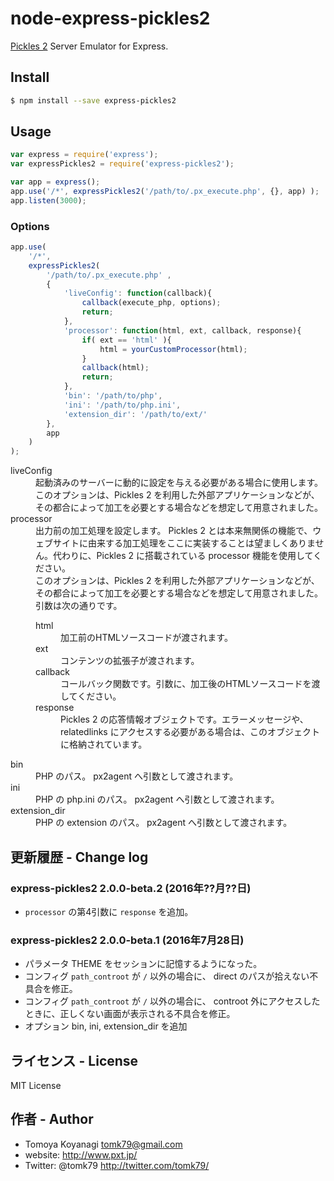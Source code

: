 # node-express-pickles2

[Pickles 2](http://pickles2.pxt.jp/) Server Emulator for Express.

## Install

```bash
$ npm install --save express-pickles2
```


## Usage

```js
var express = require('express');
var expressPickles2 = require('express-pickles2');

var app = express();
app.use('/*', expressPickles2('/path/to/.px_execute.php', {}, app) );
app.listen(3000);
```


### Options

```js
app.use(
    '/*',
    expressPickles2(
        '/path/to/.px_execute.php' ,
        {
            'liveConfig': function(callback){
                callback(execute_php, options);
                return;
            },
            'processor': function(html, ext, callback, response){
                if( ext == 'html' ){
                    html = yourCustomProcessor(html);
                }
                callback(html);
                return;
            },
            'bin': '/path/to/php',
            'ini': '/path/to/php.ini',
            'extension_dir': '/path/to/ext/'
        },
        app
    )
);
```

<dl>
    <dt>liveConfig</dt>
        <dd>起動済みのサーバーに動的に設定を与える必要がある場合に使用します。<br />このオプションは、Pickles 2 を利用した外部アプリケーションなどが、その都合によって加工を必要とする場合などを想定して用意されました。</dd>
    <dt>processor</dt>
        <dd>出力前の加工処理を設定します。 Pickles 2 とは本来無関係の機能で、ウェブサイトに由来する加工処理をここに実装することは望ましくありません。代わりに、Pickles 2 に搭載されている processor 機能を使用してください。<br />
        このオプションは、Pickles 2 を利用した外部アプリケーションなどが、その都合によって加工を必要とする場合などを想定して用意されました。<br />
        引数は次の通りです。<br />
        <dl>
            <dt>html</dt>
                <dd>加工前のHTMLソースコードが渡されます。</dd>
            <dt>ext</dt>
                <dd>コンテンツの拡張子が渡されます。</dd>
            <dt>callback</dt>
                <dd>コールバック関数です。引数に、加工後のHTMLソースコードを渡してください。</dd>
            <dt>response</dt>
                <dd>Pickles 2 の応答情報オブジェクトです。エラーメッセージや、relatedlinks にアクセスする必要がある場合は、このオブジェクトに格納されています。</dd>
        </dl>
        </dd>
    <dt>bin</dt>
        <dd>PHP のパス。 px2agent へ引数として渡されます。</dd>
    <dt>ini</dt>
        <dd>PHP の php.ini のパス。 px2agent へ引数として渡されます。</dd>
    <dt>extension_dir</dt>
        <dd>PHP の extension のパス。 px2agent へ引数として渡されます。</dd>
</dl>


## 更新履歴 - Change log

### express-pickles2 2.0.0-beta.2 (2016年??月??日)

- `processor` の第4引数に `response` を追加。

### express-pickles2 2.0.0-beta.1 (2016年7月28日)

- パラメータ THEME をセッションに記憶するようになった。
- コンフィグ `path_controot` が `/` 以外の場合に、 direct のパスが拾えない不具合を修正。
- コンフィグ `path_controot` が `/` 以外の場合に、 controot 外にアクセスしたときに、正しくない画面が表示される不具合を修正。
- オプション bin, ini, extension_dir を追加


## ライセンス - License

MIT License


## 作者 - Author

- Tomoya Koyanagi <tomk79@gmail.com>
- website: <http://www.pxt.jp/>
- Twitter: @tomk79 <http://twitter.com/tomk79/>
